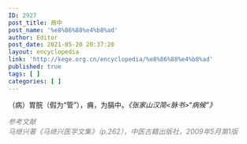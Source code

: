 ```yaml
---
ID: 2927
post_title: 鬲中
post_name: '%e8%86%88%e4%b8%ad'
author: Editor
post_date: 2021-05-20 20:37:20
layout: encyclopedia
link: 'http://kege.org.cn/encyclopedia/%e8%86%88%e4%b8%ad'
published: true
tags: [ ]
categories: [ ]
---
```

（病）胃脘（假为“管”），痈，为膈中。<em>《张家山汉简&lt;脉书&gt;“病候”》</em>
<div><span style="color: #808080;"><em>参考文献</em></span></div>
<div><span style="color: #808080;"><em>马继兴著《马继兴医学文集》（p.262），中医古籍出版社，2009年5月第1版</em></span></div>